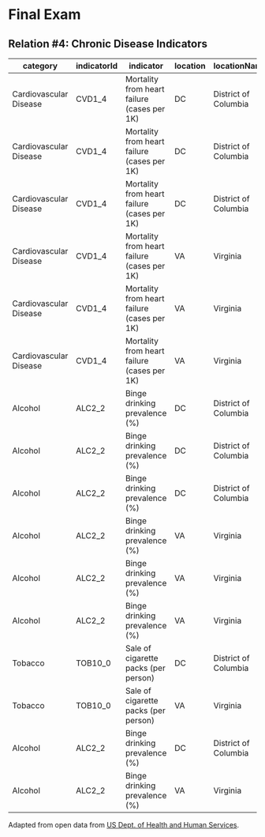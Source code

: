 # Final Exam

## Relation #4: Chronic Disease Indicators

category | indicatorId | indicator | location | locationName | year | stratId | stratifier | value
--- | --- | --- | --- | --- | --- | --- | --- | ---
Cardiovascular Disease | CVD1_4 | Mortality from heart failure (cases per 1K) | DC | District of Columbia | 2010 | GENM | Male | 52.42
Cardiovascular Disease | CVD1_4 | Mortality from heart failure (cases per 1K) | DC | District of Columbia | 2010 | GENF | Female | 68.98
Cardiovascular Disease | CVD1_4 | Mortality from heart failure (cases per 1K) | DC | District of Columbia | 2010 | GENT | Total | 61.16
Cardiovascular Disease | CVD1_4 | Mortality from heart failure (cases per 1K) | VA | Virginia | 2010 | GENM | Male | 69.74
Cardiovascular Disease | CVD1_4 | Mortality from heart failure (cases per 1K) | VA | Virginia | 2010 | GENF | Female | 84.44
Cardiovascular Disease | CVD1_4 | Mortality from heart failure (cases per 1K) | VA | Virginia | 2010 | GENT | Total | 77.23
Alcohol | ALC2_2 | Binge drinking prevalence (%) | DC | District of Columbia | 2013 | GENM | Male | 28.2
Alcohol | ALC2_2 | Binge drinking prevalence (%) | DC | District of Columbia | 2013 | GENF | Female | 17.1
Alcohol | ALC2_2 | Binge drinking prevalence (%) | DC | District of Columbia | 2013 | GENT | Total | 22.4
Alcohol | ALC2_2 | Binge drinking prevalence (%) | VA | Virginia | 2013 | GENM | Male | 22.0
Alcohol | ALC2_2 | Binge drinking prevalence (%) | VA | Virginia | 2013 | GENF | Female | 10.3
Alcohol | ALC2_2 | Binge drinking prevalence (%) | VA | Virginia | 2013 | GENT | Total | 15.9
Tobacco | TOB10_0 | Sale of cigarette packs (per person) | DC | District of Columbia | 2013 | GENT | Total | 18.6
Tobacco | TOB10_0 | Sale of cigarette packs (per person) | VA | Virginia | 2013 | GENT | Total | 69.4
Alcohol | ALC2_2 | Binge drinking prevalence (%) | DC | District of Columbia | 2015 | GENT | Total | 20.2
Alcohol | ALC2_2 | Binge drinking prevalence (%) | VA | Virginia | 2015 | GENT | Total | 15.7


Adapted from open data from [US Dept. of Health and Human Services](http://catalog.data.gov/dataset/u-s-chronic-disease-indicators-cdi).
